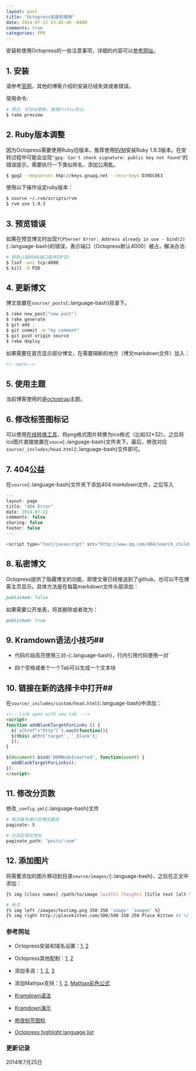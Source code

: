 ```yaml
---
layout: post
title: "Octopress安装和使用"
date: 2014-07-22 13:45:46 -0400
comments: true
categories: PPR
---
```


安装和使用Octopress的一些注意事项，详细的内容可以[参考网址](#Ref)。

## 1. 安装 ##

请参考[官网](http://octopress.org/)，其他的博客介绍的安装已经失效或者错误。

常用命令:

~~~ bash
# 预览，可自动更新。使用Ctrl+c终止。
$ rake preview
~~~
    
## 2. Ruby版本调整 ##

因为Octopress需要使用Ruby旧版本，推荐使用[RVM](https://rvm.io/)安装Ruby 1.9.3版本。在安转过程中可能会出现`"gpg: Can't check signature: public key not found"`的错误提示，需要执行一下类似命名，添加公用匙。

~~~ bash
$ gpg2 --keyserver hkp://keys.gnupg.net --recv-keys D39DC0E3
~~~

使用以下操作设定ruby版本：

~~~ bash
$ source ~/.rvm/scripts/rvm
$ rvm use 1.9.3
~~~
<!--more-->    

## 3. 预览错误 ##

如果在预览博文时出现`TCPServer Error: Address already in use - bind(2)`{:.language-bash}的错误，表示端口（Octopress默认4000）被占，解决办法:

~~~bash
# 获取占据4000端口程序的PID
$ lsof -wni tcp:4000
$ kill -9 PID
~~~

## 4. 更新博文 ##

博文放置在`source/_posts`{:.language-bash}目录下。

~~~ bash
$ rake new_post["new post"]
$ rake generate
$ git add .
$ git commit -m "my comment" 
$ git push origin source
$ rake deploy
~~~
如果需要在首页显示部分博文，在需要隔断的地方（博文markdown文件）加入：

~~~ html
<!--more-->
~~~

## 5. 使用主题 ##

当前博客使用的是[octostrap](http://kaworu.github.io/octopress/)主题。

## 6. 修改标签图标记 ##

可以使用[在线转换工具](http://converticon.com/)，将png格式图片转换为ico格式（比如32*32）。之后将ico图片直接放置在`souce`{:.language-bash}文件夹下。最后，修改对应`source/_includes/head.html`{:.language-bash}文件即可。

## 7. 404公益 ##

在`source`{:.language-bash}文件夹下添加*404.markdown*文件，之后写入

~~~ javascript
---
layout: page
title: "404 Error"
date: 2014-07-22
comments: false
sharing: false
footer: false
---

<script type="text/javascript" src="http://www.qq.com/404/search_children.js?edition=small" charset="utf-8"></script>
~~~

## 8. 私密博文 ##

Octopress提供了隐藏博文的功能，即使文章已经推送到了github，也可以不在博客主页显示。具体方法是在每篇markdown文件头部添加：

~~~ ruby
published: false
~~~

如果需要公开发表，将其删除或者改为：

~~~ ruby
published: true
~~~

## 9. Kramdown语法小技巧##

* 代码片段高亮使用三对`~`{:.language-bash}，行内引用代码使用一对\`

* 四个空格或者个一个Tab可以生成一个文本块

## 10. 链接在新的选择卡中打开##

在`source/_includes/custom/head.html`{:.language-bash}中添加：

~~~ html
<!-- link open with new tab  -->
<script>
function addBlankTargetForLinks () {
  $('a[href^="http"]').each(function(){
  $(this).attr('target', '_blank');
  });
}

$(document).bind('DOMNodeInserted', function(event) {
  addBlankTargetForLinks();
});
</script>

~~~

## 11. 修改分页数 ##

修改`_config.yml`{:.language-bash}文件

~~~ bash
# 每页最多展示的博文数目
paginate: 5

# 分页后博文地址
paginate_path: "posts/:num"
~~~

## 12. 添加图片 ##

将需要添加的图片移动到目录`source/images/`{:.language-bash}，之后在正文中添加：

~~~ bash
{% img [class names] /path/to/image [width] [height] [title text [alt text]] %}

# 例子
{% img left /images/testimg.png 350 350 'image' 'images' %}
{% img right http://placekitten.com/300/500 150 250 Place Kitten #3 %}
~~~

### <a id="Ref">参考网址</a> ###

* Octopress安装和域名设置：[1](http://tchen.me/posts/2012-12-16-first-blog.html), [2](http://beyondvincent.com/blog/2013/08/03/108-creating-a-github-blog-using-octopress/)

* Octopress其他配制：[1](http://812lcl.com/blog/2013/10/26/octopressce-bian-lan-ji-ping-lun-xi-tong-ding-zhi/), [2](http://cn.soulmachine.me/blog/20130402/)

* 添加多说：[1](http://havee.me/internet/2013-02/add-duoshuo-commemt-system-into-octopress.html), [2](http://kaiimeng.cn/my-first-octopress-blog/), [3](http://cn.soulmachine.me/blog/20130402/)

* 添加Mathjax支持：[1](http://yanping.me/cn/blog/2012/03/10/octopress-with-latex/), [2](http://www.idryman.org/blog/2012/03/10/writing-math-equations-on-octopress/), [Mathjax彩色公式](http://adereth.github.io/blog/2013/11/29/colorful-equations/)

* [Kramdown语法](http://kramdown.gettalong.org/syntax.html)

* [Kramdown演示](http://kramdown.gettalong.org/quickref.html)

* [修改标签图标](http://yibao.buertec.net/blog/2013/12/03/set-up-favicon-dot-png-slash-favicon-dot-ico-on-octopress/)

* [Octopress highlight language list](http://pygments.org/docs/lexers/)

### 更新记录 ###

2014年7月25日


